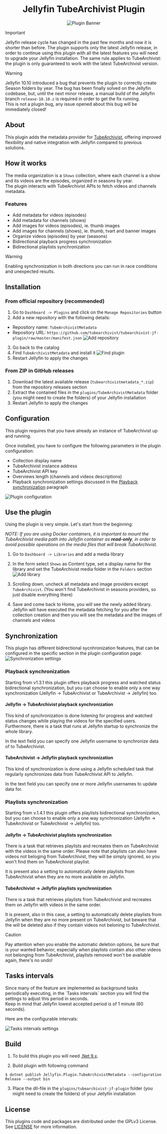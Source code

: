 <h1 align="center">Jellyfin TubeArchivist Plugin</h1>

<p align="center">
<img alt="Plugin Banner" src="https://raw.githubusercontent.com/tubearchivist/tubearchivist-jf-plugin/master/images/logo.png"/>
<br/>
</p>

> [!IMPORTANT]
> Jellyfin release cycle has changed in the past few months and now it is shorter than before. The plugin supports only the latest Jellyfin release, in order to continue using this plugin with all the latest features you will need to upgrade your Jellyfin installation.
> The same rule applies to TubeArchivist: the plugin is only guaranteed to work with the latest TubeArchivist version.

> [!WARNING]
> Jellyfin 10.10 introduced a bug that prevents the plugin to correctly create Season folders by year. The bug has been finally solved on the Jellyfin codebase, but, until the next minor release, a manual build of the Jellyfin branch `release-10.10.z` is required in order to get the fix running.<br>
> This is not a plugin bug, any issue opened about this bug will be immediately closed!

## About

<p>This plugin adds the metadata provider for <a href="https://www.tubearchivist.com/">TubeArchivist</a>, offering improved flexibility and native integration with Jellyfin compared to previous solutions.</p>

## How it works
The media organization is a `Shows` collection, where each channel is a show and its videos are the episodes, organized in seasons by year.<br>
The plugin interacts with TubeArchivist APIs to fetch videos and channels metadata.

### Features
- Add metadata for videos (episodes)
- Add metadata for channels (shows)
- Add images for videos (episodes), ie. thumb images
- Add images for channels (shows), ie. thumb, tvart and banner images
- Organize videos (episodes) by year (seasons)
- Bidirectional playback progress synchronization
- Bidirectional playlists synchronization

> [!WARNING]
> Enabling synchronization in both directions you can run in race conditions and unexpected results.

## Installation
### From official repository (recommended)
1. Go to `Dashboard -> Plugins` and click on the `Manage Repositories` button
2. Add a new repository with the following details:
- Repository name: `TubeArchivistMetadata`
- Repository URL: `https://github.com/tubearchivist/tubearchivist-jf-plugin/raw/master/manifest.json`
  ![Add repository](https://github.com/user-attachments/assets/337ba921-bc97-47ea-815c-c664cf7661a2)

3. Go back to the catalog
4. Find `TubeArchivistMetadata` and install it
![Find plugin](https://github.com/user-attachments/assets/41f7315b-27c6-47dd-958f-21a232c30013)
5. Restart Jellyfin to apply the changes

### From ZIP in GitHub releases
1. Download the latest available release (`tubearchivistmetadata_*.zip`) from the repository releases section
2. Extract the contained files in the `plugins/TubeArchivistMetadata` folder (you might need to create the folders) of your Jellyfin installation
3. Restart Jellyfin to apply the changes

## Configuration
<p>This plugin requires that you have already an instance of TubeArchivist up and running.</p>
Once installed, you have to configure the following parameters in the plugin configuration:
<ul>
    <li>Collection display name</li>
    <li>TubeArchivist instance address</li>
    <li>TubeArchivist API key</li>
    <li>Overviews length (channels and videos descriptions)</li>
    <li>Playback synchronization settings discussed in the <a href="#playback-synchronization">Playback synchronization</a> paragraph</li>
</ul>

![Plugin configuration](https://github.com/tubearchivist/tubearchivist-jf-plugin/assets/31162436/d34464ea-ddfb-44b3-9d3e-5d5974956c58)


## Use the plugin
<p>Using the plugin is very simple. Let's start from the beginning:</p>

_NOTE: If you are using Docker containers, it is important to mount the TubeArchivist media path into Jellyfin container as **read-only**, in order to avoid possible operations on the media files that will break TubeArchivist._ <br>
1. Go to `Dashboard -> Libraries` and add a media library
2. In the form select `Shows` as Content type, set a display name for the library and set the TubeArchivist media folder in the `Folders` section
![Add library](https://github.com/tubearchivist/tubearchivist-jf-plugin/assets/31162436/1eca534e-0929-4134-8587-3cff0009f618)

4. Scrolling down, uncheck all metadata and image providers except `TubeArchivist`. (You won't find TubeArchivist in seasons providers, so just disable everything there)
5. Save and come back to Home, you will see the newly added library. Jellyfin will have executed the metadata fetching for you after the collection creation and then you will see the metadata and the images of channels and videos


## Synchronization
This plugin has different bidirectional sycnhronization features, that can be configured in the specific section in the plugin configuration page:
![Synchronization settings](https://github.com/user-attachments/assets/b0bb556b-fce3-4a3e-bc6c-b0a2b482cedc)

### Playback synchronization
<p>Starting from v1.3.1 this plugin offers playback progress and watched status bidirectional synchronization, but you can choose to enable only a one way synchronization (Jellyfin -> TubeArchivist or TubeArchivist -> Jellyfin) too.</p>

#### Jellyfin -> TubeArchivist playback synchronization
<p>This kind of synchronization is done listening for progress and watched status changes while playing the videos for the specified users.<br>Furthermore, there is a task that runs at Jellyfin startup to synchronize the whole library.</p>
<p>In the text field you can specify one Jellyfin username to synchronize data of to TubeArchivist.</p>

#### TubeArchivist -> Jellyfin playback synchronization
<p>This kind of synchronization is done using a Jellyfin scheduled task that regularly synchronizes data from TubeArchivist API to Jellyfin.</p>
<p>In the text field you can specify one or more Jellyfin usernames to update data for.</p>

### Playlists synchronization
<p>Starting from v.1.4.1 this plugin offers playlists bidirectional synchronization, but you can choose to enable only a one way synchronization (Jellyfin -> TubeArchivist or TubeArchivist -> Jellyfin) too.</p>

#### Jellyfin -> TubeArchivist playlists synchronization
<p>There is a task that retrieves playlists and recreates them on TubeArchivist with the videos in the same order. Please note that playlists can also have videos not beloging from TubeArchivist, they will be simply ignored, so you won't find them on TubeArchivist playlist.</p>
<p>It is present also a setting to automatically delete playlists from TubeArchivist when they are no more available on Jellyfin.</p>

#### TubeArchivist -> Jellyfin playlists synchronization
<p>There is a task that retrieves playlists from TubeArchivist and recreates them on Jellyfin with videos in the same order.</p>
<p>It is present, also in this case, a setting to automatically delete playlists from Jellyfin when they are no more present on TubeArchivist, but beware that the will be deleted also if they contain videos not beloning to TubeArchivist.</p>

> [!CAUTION]
> Pay attention when you enable the automatic deletion options, be sure that is your wanted behavior, especially when playlists contain also other videos not belonging from TubeArchivist, playlists removed won't be available again, there's no undo!


## Tasks intervals
<p>Since many of the feature are implemented as background tasks periodically executing, in the `Tasks intervals` section you will find the settings to adjust this period in seconds.<br>
Keep in mind that Jellyfin lowest accepted period is of 1 minute (60 seconds).</p>
<p>Here are the configurable intervals:</p>

![Tasks intervals settings](https://github.com/user-attachments/assets/19db6b83-6715-477d-8ce7-b78526e87ba9)


## Build

1. To build this plugin you will need [.Net 9.x](https://dotnet.microsoft.com/download/dotnet/9.0).

2. Build plugin with following command
  ```
  $ dotnet publish Jellyfin.Plugin.TubeArchivistMetadata --configuration Release --output bin
  ```

3. Place the dll-file in the `plugins/tubearchivist-jf-plugin` folder (you might need to create the folders) of your Jellyfin installation

## License

This plugins code and packages are distributed under the GPLv3 License. See [LICENSE](./LICENSE) for more information.

